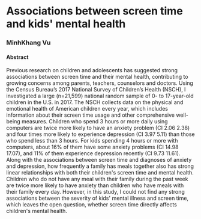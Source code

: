 # Associations between screen time and kids' mental health

### MinhKhang Vu

#### Abstract
Previous research on children and adolescents has suggested strong associations between screen time and their mental health, contributing to growing concerns among parents, teachers, counselors and doctors. Using the Census Bureau’s 2017 National Survey of Children’s Health (NSCH), I investigated a large (n=21,599) national random sample of 0- to 17-year-old children in the U.S. in 2017. The NSCH collects data on the physical and emotional health of American children every year, which includes information about their screen time usage and other comprehensive well-being measures. Children who spend 3 hours or more daily using computers are twice more likely to have an anxiety problem (CI 2.06 2.38) and four times more likely to experience depression (CI 3.97 5.11) than those who spend less than 3 hours. For kids spending 4 hours or more with computers, about 16% of them have some anxiety problems (CI 14.98 17.07), and 11% of them experience depression recently (CI 9.73 11.61). Along with the associations between screen time and diagnoses of anxiety and depression, how frequently a family has meals together also has strong linear relationships with both their children's screen time and mental health. Children who do not have any meal with their family during the past week are twice more likely to have anxiety than children who have meals with their family every day. However, in this study, I could not find any strong associations between the severity of kids' mental illness and screen time, which leaves the open question, whether screen time directly affects children's mental health.
